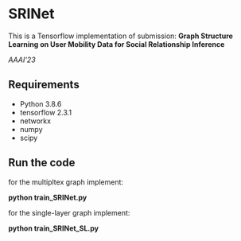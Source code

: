 # SRINet

This is a Tensorflow implementation of submission: <b>Graph Structure Learning on User Mobility Data for Social Relationship
Inference</b>


<i>AAAI'23</i>



## Requirements
  * Python 3.8.6
  * tensorflow 2.3.1
  * networkx
  * numpy
  * scipy
## Run the code
for the multipltex graph implement:

**python train_SRINet.py** 

for the  single-layer graph implement:

**python train_SRINet_SL.py** 
